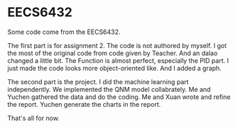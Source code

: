 # EECS6432
Some code come from the EECS6432.

The first part is for assignment 2. The code is not authored by myself. I got the most of the original code from code given by Teacher. And an dalao changed a little bit. The Function is almost perfect, especially the PID part. 
I just made the code looks more object-oriented like. 
And I added a graph. 

The second part is the project. I did the machine learning part independently. We implemented the QNM model collabrately. Me and Yuchen gathered the data and do the coding. Me and Xuan wrote and refine the report. Yuchen generate the charts in the report. 

That's all for now. 


